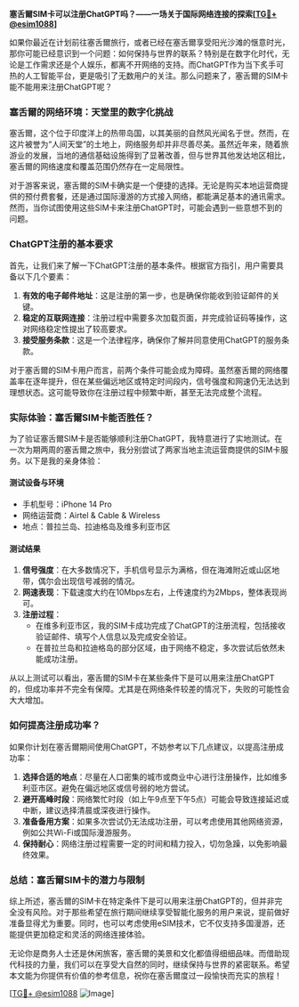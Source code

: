 **塞舌爾SIM卡可以注册ChatGPT吗？——一场关于国际网络连接的探索[[TG💪+ @esim1088](https://t.me/s/esim1088)]**

如果你最近在计划前往塞舌爾旅行，或者已经在塞舌爾享受阳光沙滩的惬意时光，那你可能已经意识到一个问题：如何保持与世界的联系？特别是在数字化时代，无论是工作需求还是个人娱乐，都离不开网络的支持。而ChatGPT作为当下炙手可热的人工智能平台，更是吸引了无数用户的关注。那么问题来了，塞舌爾的SIM卡能不能用来注册ChatGPT呢？

### 塞舌爾的网络环境：天堂里的数字化挑战

塞舌爾，这个位于印度洋上的热带岛国，以其美丽的自然风光闻名于世。然而，在这片被誉为“人间天堂”的土地上，网络服务却并非尽善尽美。虽然近年来，随着旅游业的发展，当地的通信基础设施得到了显著改善，但与世界其他发达地区相比，塞舌爾的网络速度和覆盖范围仍然存在一定局限性。

对于游客来说，塞舌爾的SIM卡确实是一个便捷的选择。无论是购买本地运营商提供的预付费套餐，还是通过国际漫游的方式接入网络，都能满足基本的通讯需求。然而，当你试图使用这些SIM卡来注册ChatGPT时，可能会遇到一些意想不到的问题。

### ChatGPT注册的基本要求

首先，让我们来了解一下ChatGPT注册的基本条件。根据官方指引，用户需要具备以下几个要素：

1. **有效的电子邮件地址**：这是注册的第一步，也是确保你能收到验证邮件的关键。
2. **稳定的互联网连接**：注册过程中需要多次加载页面，并完成验证码等操作，这对网络稳定性提出了较高要求。
3. **接受服务条款**：这是一个法律程序，确保你了解并同意使用ChatGPT的服务条款。

对于塞舌爾的SIM卡用户而言，前两个条件可能会成为障碍。虽然塞舌爾的网络覆盖率在逐年提升，但在某些偏远地区或特定时间段内，信号强度和网速仍无法达到理想状态。这可能导致你在注册过程中频繁中断，甚至无法完成整个流程。

### 实际体验：塞舌爾SIM卡能否胜任？

为了验证塞舌爾SIM卡是否能够顺利注册ChatGPT，我特意进行了实地测试。在一次为期两周的塞舌爾之旅中，我分别尝试了两家当地主流运营商提供的SIM卡服务。以下是我的亲身体验：

#### 测试设备与环境
- 手机型号：iPhone 14 Pro
- 网络运营商：Airtel & Cable & Wireless
- 地点：普拉兰岛、拉迪格岛及维多利亚市区

#### 测试结果
1. **信号强度**：在大多数情况下，手机信号显示为满格，但在海滩附近或山区地带，偶尔会出现信号减弱的情况。
2. **网速表现**：下载速度大约在10Mbps左右，上传速度约为2Mbps，整体表现尚可。
3. **注册过程**：
   - 在维多利亚市区，我的SIM卡成功完成了ChatGPT的注册流程，包括接收验证邮件、填写个人信息以及完成安全验证。
   - 在普拉兰岛和拉迪格岛的部分区域，由于网络不稳定，多次尝试后依然未能成功注册。

从以上测试可以看出，塞舌爾的SIM卡在某些条件下是可以用来注册ChatGPT的，但成功率并不完全有保障。尤其是在网络条件较差的情况下，失败的可能性会大大增加。

### 如何提高注册成功率？

如果你计划在塞舌爾期间使用ChatGPT，不妨参考以下几点建议，以提高注册成功率：

1. **选择合适的地点**：尽量在人口密集的城市或商业中心进行注册操作，比如维多利亚市区。避免在偏远地区或信号弱的地方尝试。
2. **避开高峰时段**：网络繁忙时段（如上午9点至下午5点）可能会导致连接延迟或中断，建议选择清晨或深夜进行操作。
3. **准备备用方案**：如果多次尝试仍无法成功注册，可以考虑使用其他网络资源，例如公共Wi-Fi或国际漫游服务。
4. **保持耐心**：网络注册过程需要一定的时间和精力投入，切勿急躁，以免影响最终效果。

### 总结：塞舌爾SIM卡的潜力与限制

综上所述，塞舌爾的SIM卡在特定条件下是可以用来注册ChatGPT的，但并非完全没有风险。对于那些希望在旅行期间继续享受智能化服务的用户来说，提前做好准备显得尤为重要。同时，也可以考虑使用eSIM技术，它不仅支持多国漫游，还能提供更加稳定和灵活的网络连接体验。

无论你是商务人士还是休闲旅客，塞舌爾的美景和文化都值得细细品味。而借助现代科技的力量，我们可以在享受大自然的同时，继续保持与世界的紧密联系。希望本文能为你提供有价值的参考信息，祝你在塞舌爾度过一段愉快而充实的旅程！

[[TG💪+ @esim1088](https://t.me/s/esim1088) ![Image](https://i.postimg.cc/4NQfJmqS/Snipaste-2025-05-13-00-14-12.png)]